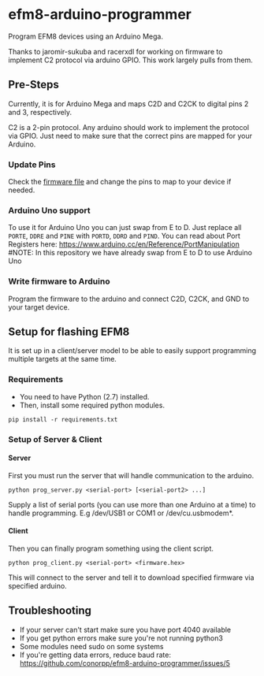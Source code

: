 # efm8-arduino-programmer
Program EFM8 devices using an Arduino Mega.

Thanks to jaromir-sukuba and racerxdl for working on firmware to implement C2 protocol via arduino GPIO.  This work largely pulls from them.

## Pre-Steps
Currently, it is for Arduino Mega and maps C2D and C2CK to digital pins 2 and 3, respectively. 

C2 is a 2-pin protocol.  Any arduino should work to implement the protocol via GPIO.  Just need to make sure that the correct pins are mapped for your Arduino.

### Update Pins
Check the [firmware file](https://github.com/conorpp/efm8-arduino-programmer/blob/master/prog/prog.ino#L11) and change the pins to map to your device if needed.

### Arduino Uno support
To use it for Arduino Uno you can just swap from E to D. Just replace all `PORTE`, `DDRE` and `PINE` with `PORTD`, `DDRD` and `PIND`. You can read about Port Registers here: https://www.arduino.cc/en/Reference/PortManipulation
#NOTE: In this repository we have already swap from E to D to use Arduino Uno

### Write firmware to Arduino
Program the firmware to the arduino and connect C2D, C2CK, and GND to your target device.

## Setup for flashing EFM8
It is set up in a client/server model to be able to easily support programming multiple targets at the same time.

### Requirements
- You need to have Python (2.7) installed.
- Then, install some required python modules.

```
pip install -r requirements.txt
```

### Setup of Server & Client

#### Server 
First you must run the server that will handle communication to the arduino.

```
python prog_server.py <serial-port> [<serial-port2> ...]
```

Supply a list of serial ports (you can use more than one Arduino at a time) to handle programming.  E.g /dev/USB1 or COM1 or /dev/cu.usbmodem*.

#### Client
Then you can finally program something using the client script.

```
python prog_client.py <serial-port> <firmware.hex>
```

This will connect to the server and tell it to download specified firmware via specified arduino.

## Troubleshooting

- If your server can't start make sure you have port 4040 available
- If you get python errors make sure you're not running python3
- Some modules need sudo on some systems
- If you're getting data errors, reduce baud rate: https://github.com/conorpp/efm8-arduino-programmer/issues/5
